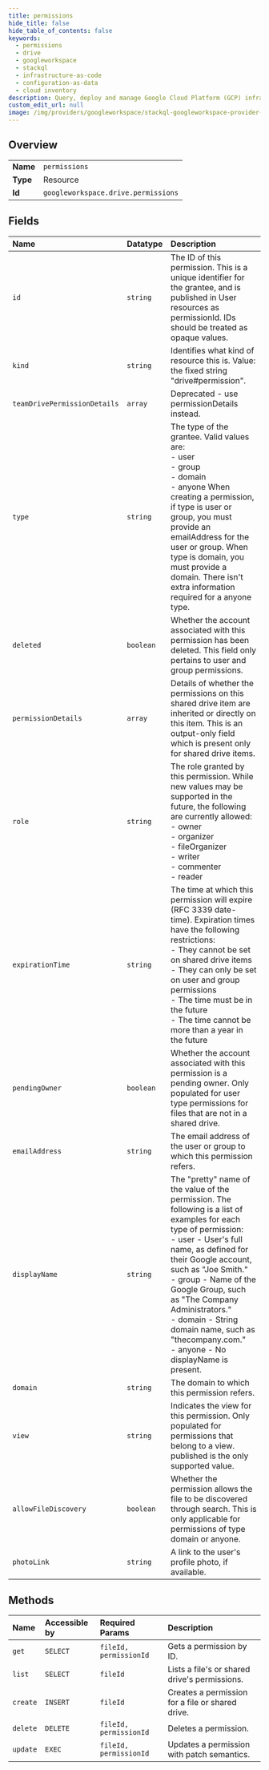 ```yaml
---
title: permissions
hide_title: false
hide_table_of_contents: false
keywords:
  - permissions
  - drive
  - googleworkspace    
  - stackql
  - infrastructure-as-code
  - configuration-as-data
  - cloud inventory
description: Query, deploy and manage Google Cloud Platform (GCP) infrastructure and resources using SQL
custom_edit_url: null
image: /img/providers/googleworkspace/stackql-googleworkspace-provider-featured-image.png
---
```

  
    

## Overview
<table><tbody>
<tr><td><b>Name</b></td><td><code>permissions</code></td></tr>
<tr><td><b>Type</b></td><td>Resource</td></tr>
<tr><td><b>Id</b></td><td><code>googleworkspace.drive.permissions</code></td></tr>
</tbody></table>

## Fields
| Name | Datatype | Description |
|:-----|:---------|:------------|
| `id` | `string` | The ID of this permission. This is a unique identifier for the grantee, and is published in User resources as permissionId. IDs should be treated as opaque values. |
| `kind` | `string` | Identifies what kind of resource this is. Value: the fixed string "drive#permission". |
| `teamDrivePermissionDetails` | `array` | Deprecated - use permissionDetails instead. |
| `type` | `string` | The type of the grantee. Valid values are:  <br />- user <br />- group <br />- domain <br />- anyone  When creating a permission, if type is user or group, you must provide an emailAddress for the user or group. When type is domain, you must provide a domain. There isn't extra information required for a anyone type. |
| `deleted` | `boolean` | Whether the account associated with this permission has been deleted. This field only pertains to user and group permissions. |
| `permissionDetails` | `array` | Details of whether the permissions on this shared drive item are inherited or directly on this item. This is an output-only field which is present only for shared drive items. |
| `role` | `string` | The role granted by this permission. While new values may be supported in the future, the following are currently allowed:  <br />- owner <br />- organizer <br />- fileOrganizer <br />- writer <br />- commenter <br />- reader |
| `expirationTime` | `string` | The time at which this permission will expire (RFC 3339 date-time). Expiration times have the following restrictions:  <br />- They cannot be set on shared drive items <br />- They can only be set on user and group permissions <br />- The time must be in the future <br />- The time cannot be more than a year in the future |
| `pendingOwner` | `boolean` | Whether the account associated with this permission is a pending owner. Only populated for user type permissions for files that are not in a shared drive. |
| `emailAddress` | `string` | The email address of the user or group to which this permission refers. |
| `displayName` | `string` | The "pretty" name of the value of the permission. The following is a list of examples for each type of permission:  <br />- user - User's full name, as defined for their Google account, such as "Joe Smith." <br />- group - Name of the Google Group, such as "The Company Administrators." <br />- domain - String domain name, such as "thecompany.com." <br />- anyone - No displayName is present. |
| `domain` | `string` | The domain to which this permission refers. |
| `view` | `string` | Indicates the view for this permission. Only populated for permissions that belong to a view. published is the only supported value. |
| `allowFileDiscovery` | `boolean` | Whether the permission allows the file to be discovered through search. This is only applicable for permissions of type domain or anyone. |
| `photoLink` | `string` | A link to the user's profile photo, if available. |
## Methods
| Name | Accessible by | Required Params | Description |
|:-----|:--------------|:----------------|:------------|
| `get` | `SELECT` | `fileId, permissionId` | Gets a permission by ID. |
| `list` | `SELECT` | `fileId` | Lists a file's or shared drive's permissions. |
| `create` | `INSERT` | `fileId` | Creates a permission for a file or shared drive. |
| `delete` | `DELETE` | `fileId, permissionId` | Deletes a permission. |
| `update` | `EXEC` | `fileId, permissionId` | Updates a permission with patch semantics. |
